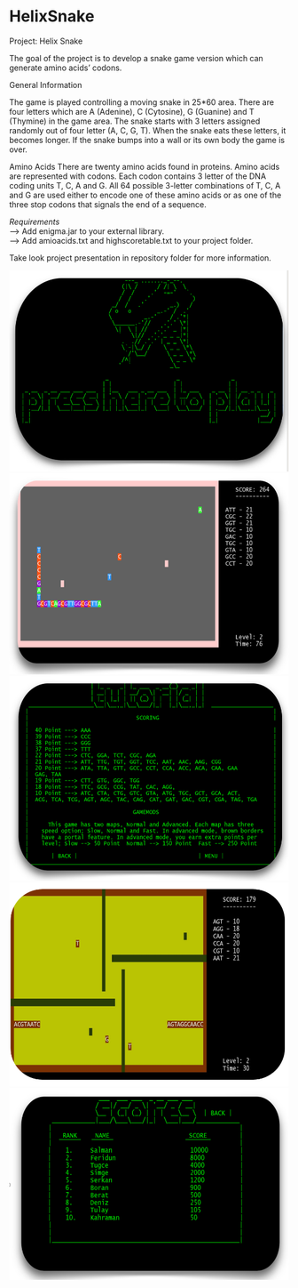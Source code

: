 # HelixSnake
Project:  Helix Snake

The goal of the project is to develop a snake game version which can generate amino acids’ codons.
 
General Information

The game is played controlling a moving snake in 25*60 area. There are four letters which are A (Adenine), C (Cytosine), G (Guanine) and T (Thymine) in the game area. The snake starts with 3 letters assigned randomly out of four letter (A, C, G, T). When the snake eats these letters, it becomes longer. If the snake bumps into a wall or its own body the game is over.

Amino Acids
There are twenty amino acids found in proteins. Amino acids are represented with codons. Each codon contains 3 letter of the DNA coding units T, C, A and G. All 64 possible 3-letter combinations of T, C, A and G are used either to encode one of these amino acids or as one of the three stop codons that signals the end of a sequence. 

*Requirements*<br>
--> Add enigma.jar to your external library.<br>
--> Add amioacids.txt and highscoretable.txt to your project folder.<br>

Take look project presentation in repository folder for more information.<br>

![alt text](https://github.com/HazarZYGC/Helix-Snake/blob/master/images/1.PNG)
![alt text](https://github.com/HazarZYGC/Helix-Snake/blob/master/images/5.PNG)
![alt text](https://github.com/HazarZYGC/Helix-Snake/blob/master/images/2.PNG)
![alt text](https://github.com/HazarZYGC/Helix-Snake/blob/master/images/3.PNG)
![alt text](https://github.com/HazarZYGC/Helix-Snake/blob/master/images/4.PNG)
